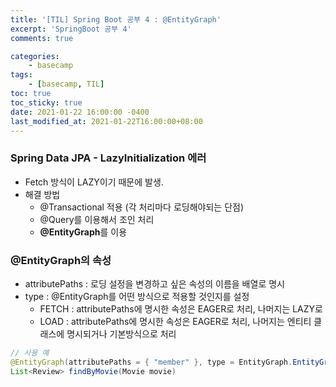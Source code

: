 ```yaml
---
title: '[TIL] Spring Boot 공부 4 : @EntityGraph'
excerpt: 'SpringBoot 공부 4'
comments: true

categories:
    - basecamp
tags:
    - [basecamp, TIL]
toc: true
toc_sticky: true
date: 2021-01-22 16:00:00 -0400
last_modified_at: 2021-01-22T16:00:00+08:00
---
```


### Spring Data JPA - LazyInitialization 에러

-   Fetch 방식이 LAZY이기 때문에 발생.
-   해결 방법
    -   @Transactional 적용 (각 처리마다 로딩해야되는 단점)
    -   @Query를 이용해서 조인 처리
    -   **@EntityGraph**를 이용

### @EntityGraph의 속성

-   attributePaths : 로딩 설정을 변경하고 싶은 속성의 이름을 배열로 명시
-   type : @EntityGraph를 어떤 방식으로 적용할 것인지를 설정
    -   FETCH : attributePaths에 명시한 속성은 EAGER로 처리, 나머지는 LAZY로
    -   LOAD : attributePaths에 명시한 속성은 EAGER로 처리, 나머지는 엔티티 클래스에 명시되거나 기본방식으로 처리

```java
// 사용 예
@EntityGraph(attributePaths = { "member" }, type = EntityGraph.EntityGraphType.FETCH)
List<Review> findByMovie(Movie movie)
```
